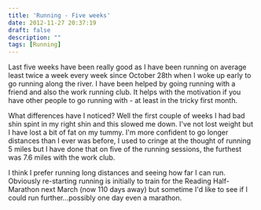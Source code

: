```yaml
---
title: 'Running - Five weeks'
date: 2012-11-27 20:37:19
draft: false
description: ""
tags: [Running]
---
```


Last five weeks have been really good as I have been running on average least twice a week every week since October 28th when I woke up early to go running along the river. I have been helped by going running with a friend and also the work running club. It helps with the motivation if you have other people to go running with - at least in the tricky first month.

What differences have I noticed? Well the first couple of weeks I had bad shin spint in my right shin and this slowed me down. I've not lost weight but I have lost a bit of fat on my tummy. I'm more confident to go longer distances than I ever was before, I used to cringe at the thought of running 5 miles but I have done that on five of the running sessions, the furthest was 7.6 miles with the work club.

I think I prefer running long distances and seeing how far I can run. Obviously re-starting running is initially to train for the Reading Half-Marathon next March (now 110 days away) but sometime I'd like to see if I could run further...possibly one day even a marathon.